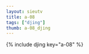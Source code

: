 ```yaml
--- 
layout: sieutv
title: a-08
tags: ["djing"]
thumb: a-08_djing
---
```

{% include djing key="a-08" %} 
